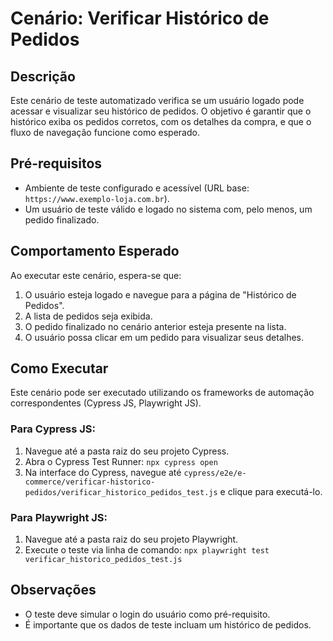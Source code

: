 # Cenário: Verificar Histórico de Pedidos

## Descrição

Este cenário de teste automatizado verifica se um usuário logado pode acessar e visualizar seu histórico de pedidos. O objetivo é garantir que o histórico exiba os pedidos corretos, com os detalhes da compra, e que o fluxo de navegação funcione como esperado.

## Pré-requisitos

* Ambiente de teste configurado e acessível (URL base: `https://www.exemplo-loja.com.br`).
* Um usuário de teste válido e logado no sistema com, pelo menos, um pedido finalizado.

## Comportamento Esperado

Ao executar este cenário, espera-se que:
1.  O usuário esteja logado e navegue para a página de "Histórico de Pedidos".
2.  A lista de pedidos seja exibida.
3.  O pedido finalizado no cenário anterior esteja presente na lista.
4.  O usuário possa clicar em um pedido para visualizar seus detalhes.

## Como Executar

Este cenário pode ser executado utilizando os frameworks de automação correspondentes (Cypress JS, Playwright JS).

### Para Cypress JS:
1.  Navegue até a pasta raiz do seu projeto Cypress.
2.  Abra o Cypress Test Runner: `npx cypress open`
3.  Na interface do Cypress, navegue até `cypress/e2e/e-commerce/verificar-historico-pedidos/verificar_historico_pedidos_test.js` e clique para executá-lo.

### Para Playwright JS:
1.  Navegue até a pasta raiz do seu projeto Playwright.
2.  Execute o teste via linha de comando: `npx playwright test verificar_historico_pedidos_test.js`

## Observações

* O teste deve simular o login do usuário como pré-requisito.
* É importante que os dados de teste incluam um histórico de pedidos.